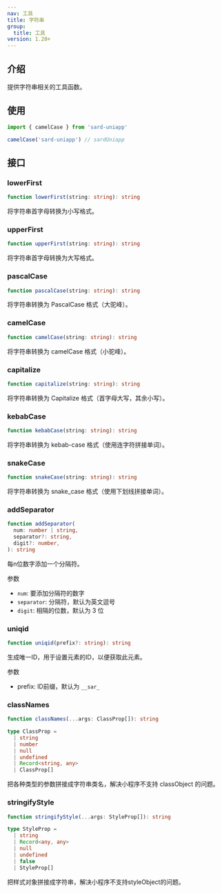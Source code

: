 ```yaml
---
nav: 工具
title: 字符串
group:
  title: 工具
version: 1.20+
---
```


## 介绍

提供字符串相关的工具函数。

## 使用

```ts
import { camelCase } from 'sard-uniapp'

camelCase('sard-uniapp') // sardUniapp
```

## 接口

### lowerFirst

```ts
function lowerFirst(string: string): string
```

将字符串首字母转换为小写格式。

### upperFirst

```ts
function upperFirst(string: string): string
```

将字符串首字母转换为大写格式。

### pascalCase

```ts
function pascalCase(string: string): string
```

将字符串转换为 PascalCase 格式（大驼峰）。

### camelCase

```ts
function camelCase(string: string): string
```

将字符串转换为 camelCase 格式（小驼峰）。

### capitalize

```ts
function capitalize(string: string): string
```

将字符串转换为 Capitalize 格式（首字母大写，其余小写）。

### kebabCase

```ts
function kebabCase(string: string): string
```

将字符串转换为 kebab-case 格式（使用连字符拼接单词）。

### snakeCase

```ts
function snakeCase(string: string): string
```

将字符串转换为 snake_case 格式（使用下划线拼接单词）。

### addSeparator

```ts
function addSeparator(
  num: number | string,
  separator?: string,
  digit?: number,
): string
```

每n位数字添加一个分隔符。

参数

- `num`: 要添加分隔符的数字
- `separator`: 分隔符，默认为英文逗号
- `digit`: 相隔的位数，默认为 3 位

### uniqid

```ts
function uniqid(prefix?: string): string
```

生成唯一ID，用于设置元素的ID，以便获取此元素。

参数

- prefix: ID前缀，默认为 `__sar_`

### classNames

```ts
function classNames(...args: ClassProp[]): string

type ClassProp =
  | string
  | number
  | null
  | undefined
  | Record<string, any>
  | ClassProp[]
```

把各种类型的参数拼接成字符串类名，解决小程序不支持 classObject 的问题。

### stringifyStyle

```ts
function stringifyStyle(...args: StyleProp[]): string

type StyleProp =
  | string
  | Record<any, any>
  | null
  | undefined
  | false
  | StyleProp[]
```

把样式对象拼接成字符串，解决小程序不支持styleObject的问题。

